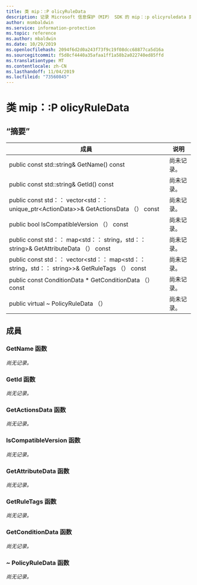 ```yaml
---
title: 类 mip：:P olicyRuleData
description: 记录 Microsoft 信息保护（MIP） SDK 的 mip：:p olicyruledata 类。
author: msmbaldwin
ms.service: information-protection
ms.topic: reference
ms.author: mbaldwin
ms.date: 10/29/2019
ms.openlocfilehash: 2094f6d2d0a243f73f9c19f08dcc68877ca5d16a
ms.sourcegitcommit: f5d8cf4440a35afaa1ff1a58b2a022740ed85ffd
ms.translationtype: MT
ms.contentlocale: zh-CN
ms.lasthandoff: 11/04/2019
ms.locfileid: "73560845"
---
```

# <a name="class-mippolicyruledata"></a>类 mip：:P olicyRuleData 
  
## <a name="summary"></a>“摘要”
 成員                        | 说明                                
--------------------------------|---------------------------------------------
public const std::string& GetName() const  | 尚未记录。
public const std::string& GetId() const  | 尚未记录。
public const std：： vector\<std：： unique_ptr\<ActionData\>\>& GetActionsData （） const  | 尚未记录。
public bool IsCompatibleVersion （） const  | 尚未记录。
public const std：： map\<std：： string，std：： string\>& GetAttributeData （） const  | 尚未记录。
public const std：： vector\<std：： map\<std：： string，std：： string\>\>& GetRuleTags （） const  | 尚未记录。
public const ConditionData * GetConditionData （） const  | 尚未记录。
public virtual ~ PolicyRuleData （）  | 尚未记录。
  
## <a name="members"></a>成員
  
### <a name="getname-function"></a>GetName 函数
_尚无记录。_

  
### <a name="getid-function"></a>GetId 函数
_尚无记录。_

  
### <a name="getactionsdata-function"></a>GetActionsData 函数
_尚无记录。_

  
### <a name="iscompatibleversion-function"></a>IsCompatibleVersion 函数
_尚无记录。_

  
### <a name="getattributedata-function"></a>GetAttributeData 函数
_尚无记录。_

  
### <a name="getruletags-function"></a>GetRuleTags 函数
_尚无记录。_

  
### <a name="getconditiondata-function"></a>GetConditionData 函数
_尚无记录。_

  
### <a name="policyruledata-function"></a>~ PolicyRuleData 函数
_尚无记录。_
